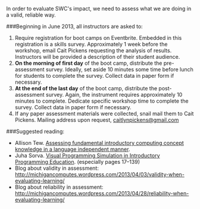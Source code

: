 In order to evaluate SWC's impact, we need to assess what we are doing in a valid, reliable way.

###Beginning in June 2013, all instructors are asked to:

1. Require registration for boot camps on Eventbrite. Embedded in this registration is a skills survey. Approximately 1 week before the workshop, email Cait Pickens requesting the analysis of results. Instructors will be provided a description of their student audience.
2. **On the morning of first day** of the boot camp, distribute the pre-assessment survey. Ideally, set aside 10 minutes some time before lunch for students to complete the survey. Collect data in paper form if necessary.
3. **At the end of the last day** of the boot camp, distribute the post-assessment survey. Again, the instrument requires approximately 10 minutes to complete. Dedicate specific workshop time to complete the survey. Collect data in paper form if necessary.
4. If any paper assessment materials were collected, snail mail them to Cait Pickens. Mailing address upon request, caitlynpickens@gmail.com

###Suggested reading:

* Allison Tew.  [Assessing fundamental introductory computing concept
  knowledge in a language independent manner][Tew2010].
* Juha Sorva.  [Visual Programming Simulation in Introductory
  Programming Education][Sorva2012].  (especially pages 17&ndash;139)
* Blog about validity in assessment: http://michigancomputes.wordpress.com/2013/04/03/validity-when-evaluating-learning/
* Blog about reliability in assessment: http://michigancomputes.wordpress.com/2013/04/28/reliability-when-evaluating-learning/

[Tew2010]: http://hdl.handle.net/1853/37090
[Sorva2012]: http://lib.tkk.fi/Diss/2012/isbn9789526046266/
